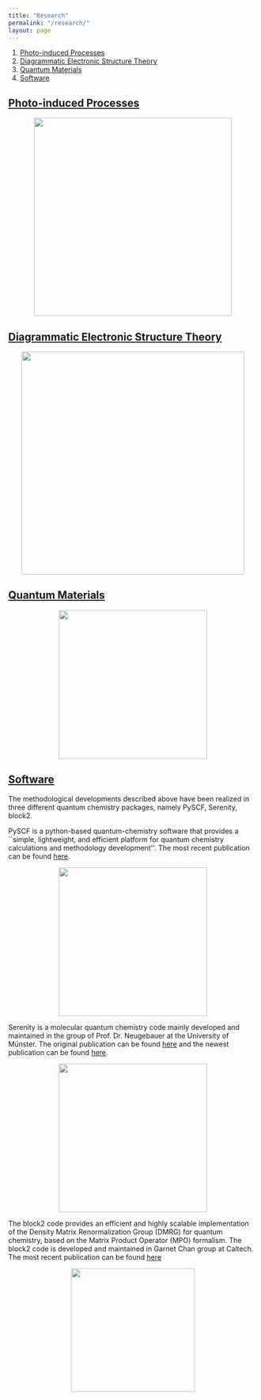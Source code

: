 ```yaml
---
title: "Research"
permalink: "/research/"
layout: page
---
```



1. [Photo-induced Processes](#1)
2. [Diagrammatic Electronic Structure Theory](#2)
3. [Quantum Materials](#3)
4. [Software](#4)


## [Photo-induced Processes](https://doi.org/10.1021/acs.jpclett.1c04023) <a name="1"></a>

<p align="center">
<img src="https://buralin.github.io/johanneswebsite/Pictures/Research/sTDDFT.png" width="400">
</p>

## [Diagrammatic Electronic Structure Theory](https://pubs.acs.org/doi/abs/10.1021/acs.jpclett.5c00046) <a name="2"></a>

<p align="center">
<img src="https://buralin.github.io/johanneswebsite/Pictures/Research/HedinGW.pdf" width="450">
</p>


## [Quantum Materials](https://www.nature.com/articles/s41467-025-56883-x) <a name="3"></a>

<p align="center">
<img src="https://buralin.github.io/johanneswebsite/Pictures/Research/cuprates.png" width="300">
</p>

## [Software](https://github.com/qcserenity/serenity) <a name="4"></a>

The methodological developments described above have been realized in three different quantum chemistry packages, namely PySCF, Serenity, block2.

PySCF is a python-based quantum-chemistry software that provides a ``simple, lightweight, and efficient platform for quantum chemistry calculations and methodology development''. The most recent publication can be found [here](https://aip.scitation.org/doi/full/10.1063/5.0006074).

<p align="center">
<img src="https://buralin.github.io/johanneswebsite/Pictures/Research/pyscf-logo.png" width="300">
</p>


Serenity is a molecular quantum chemistry code mainly developed and maintained in the group of Prof. Dr. Neugebauer at the University of Münster.
The original publication can be found [here](https://onlinelibrary.wiley.com/doi/abs/10.1002/jcc.25162?casa_token=bvtyMCoN580AAAAA:wbmKGpRiCC3UgCR4NPWpKcOZ3vq9E_TivPaJaI6vtuQVGqQKHF4nn-8mM7iipu_z1xgNeTG86oyxXgI) and the newest publication can be found [here](https://wires.onlinelibrary.wiley.com/doi/full/10.1002/wcms.1647).

<p align="center">
<img src="https://buralin.github.io/johanneswebsite/Pictures/Research/SerenityLogo.png" width="300">
</p>


The block2 code provides an efficient and highly scalable implementation of the Density Matrix Renormalization Group (DMRG) for quantum chemistry, based on the Matrix Product Operator (MPO) formalism. The block2 code is developed and maintained in Garnet Chan group at Caltech. The most recent publication can be found [here](https://doi.org/10.1063/5.0180424) 

<p align="center">
<img src="https://buralin.github.io/johanneswebsite/Pictures/Research/block2-logo.png" width="250">
</p>
